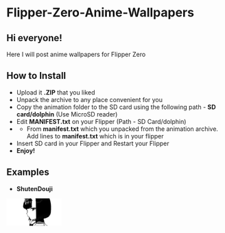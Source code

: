 # Flipper-Zero-Anime-Wallpapers
## Hi everyone!

Here I will post anime wallpapers for Flipper Zero

## How to Install

- Upload it **.ZIP** that you liked
- Unpack the archive to any place convenient for you
- Copy the animation folder to the SD card using the following path - **SD card/dolphin** (Use MicroSD reader)
- Edit **MANIFEST.txt** on your Flipper (Path - SD Card/dolphin)
- - From **manifest.txt** which you unpacked from the animation archive. Add lines to **manifest.txt** which is in your flipper
- Insert SD card in your Flipper and Restart your Flipper 
- **Enjoy!**

## Examples
- **ShutenDouji**

![](https://github.com/IoriKesso/Flipper-Zero-Anime-Wallpapers/blob/main/gifs/ShutenDouji.gif?raw=true)
